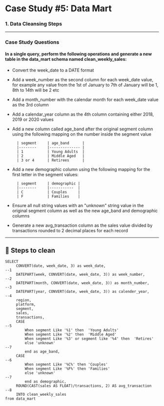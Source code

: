 
# Case Study #5: Data Mart


### 1. Data Cleansing Steps
----

### Case Study Questions

#### In a single query, perform the following operations and generate a new table in the data_mart schema named clean_weekly_sales: ####

* Convert the week_date to a DATE format

* Add a week_number as the second column for each week_date value, for example any value from the 1st of January to 7th of January will be 1, 8th to 14th will be 2 etc

* Add a month_number with the calendar month for each week_date value as the 3rd column

* Add a calendar_year column as the 4th column containing either 2018, 2019 or 2020 values

* Add a new column called age_band after the original segment column using the following mapping on the number inside the segment value

        | segment     | age_band      |
        |--------     |-------------- |
        | 1           | Young Adults  |
        | 2           | Middle Aged   |
        | 3 or 4      | Retirees      |

* Add a new demographic column using the following mapping for the first letter in the segment values:

        | segment     | demographic |
        |--------     |-----------  |
        | C           | Couples     |
        | F           | Families    |

* Ensure all null string values with an "unknown" string value in the original segment column as well as the new age_band and demographic columns

* Generate a new avg_transaction column as the sales value divided by transactions rounded to 2 decimal places for each record


---
## 🚀 Steps to clean

```
SELECT
     CONVERT(date, week_date, 3) as week_date,                            --1
     DATEPART(week, CONVERT(date, week_date, 3)) as week_number,          --2
	 DATEPART(month, CONVERT(date, week_date, 3)) as month_number,        --3
	 DATEPART(year, CONVERT(date, week_date, 3)) as calender_year,        --4
	 region, 
     platform, 
     segment,
	 sales,
	 transactions,
	 CASE                                                                  --5
	     When segment Like '%1' then  'Young Adults'
		 When segment Like '%2' then  'Middle Aged'
		 When segment Like '%3' or segment like '%4' then  'Retires'
		 else 'unknown'                                                    --7
		 end as age_band,
	 CASE                                                                  --6   
	     When segment Like '%C%' then 'Couples'
		 When segment Like '%F%' then 'Families'
		 else 'unknown'                                                    --7
		 end as demographic,
	 ROUND(CAST(sales AS FLOAT)/transactions, 2) AS avg_transaction        --8
	 INTO clean_weekly_sales
from data_mart

```

                    